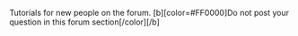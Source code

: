 Tutorials for new people on the forum.
[b][color=#FF0000]Do not post your question in this forum section[/color][/b]
